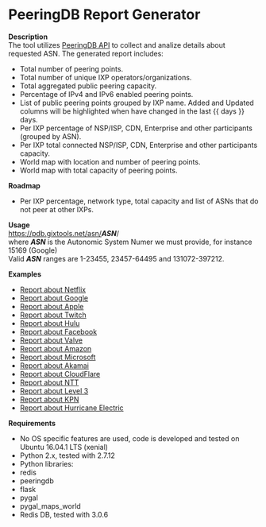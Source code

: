 PeeringDB Report Generator
==========================
<b>Description</b><br/>
The tool utilizes <a href="https://peeringdb.com/apidocs/" target="_blank">PeeringDB API</a> to collect and analize details about requested ASN.
The generated report includes:</p>
- Total number of peering points.
- Total number of unique IXP operators/organizations.
- Total aggregated public peering capacity.
- Percentage of IPv4 and IPv6 enabled peering points.
- List of public peering points grouped by IXP name. Added and Updated columns will be highlighted when have changed in the last {{ days }} days.
- Per IXP percentage of NSP/ISP, CDN, Enterprise and other participants (grouped by ASN).
- Per IXP total connected NSP/ISP, CDN, Enterprise and other participants capacity.
- World map with location and number of peering points.
- World map with total capacity of peering points.

<b>Roadmap</b><br/>
- Per IXP percentage, network type, total capacity and list of ASNs that do not peer at other IXPs.

<b>Usage</b><br/>
https://pdb.gixtools.net/asn/<b>_ASN_</b>/<br/>
where <b>_ASN_</b> is the Autonomic System Numer we must provide, for instance 15169 (Google)<br/>
Valid <b>_ASN_</b> ranges are 1-23455, 23457-64495 and 131072-397212.

<b>Examples</b><br/>
- <a href="/asn/2906/" target="_blank">Report about Netflix</a>
- <a href="/asn/15169/" target="_blank">Report about Google</a>
- <a href="/asn/714/" target="_blank">Report about Apple</a>
- <a href="/asn/46489/" target="_blank">Report about Twitch</a>
- <a href="/asn/23286/" target="_blank">Report about Hulu</a>
- <a href="/asn/32934/" target="_blank">Report about Facebook</a>
- <a href="/asn/32590/" target="_blank">Report about Valve</a>
- <a href="/asn/16509/" target="_blank">Report about Amazon</a>
- <a href="/asn/8075/" target="_blank">Report about Microsoft</a>
- <a href="/asn/20940/" target="_blank">Report about Akamai</a>
- <a href="/asn/13335/" target="_blank">Report about CloudFlare</a>
- <a href="/asn/2914/" target="_blank">Report about NTT</a>
- <a href="/asn/3356/" target="_blank">Report about Level 3</a>
- <a href="/asn/286/" target="_blank">Report about KPN</a>
- <a href="/asn/6939/" target="_blank">Report about Hurricane Electric</a>

<b>Requirements</b><br/>
- No OS specific features are used, code is developed and tested on Ubuntu 16.04.1 LTS (xenial)
- Python 2.x, tested with 2.7.12
- Python libraries:
 - redis
 - peeringdb
 - flask
 - pygal
 - pygal_maps_world
- Redis DB, tested with 3.0.6
